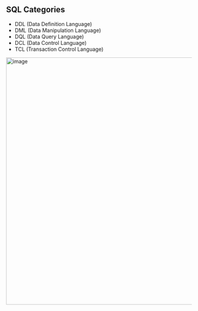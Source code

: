 ## SQL Categories
- DDL (Data Definition Language)
- DML (Data Manipulation Language)
- DQL (Data Query Language)
- DCL (Data Control Language)
- TCL (Transaction Control Language)

<img width="797" height="669" alt="image" src="https://github.com/user-attachments/assets/567e1b37-7e34-486e-a56c-a0563772afaf" />
